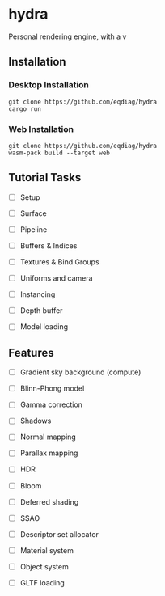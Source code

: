 # hydra

Personal rendering engine, with a v


## Installation


### Desktop Installation
```
git clone https://github.com/eqdiag/hydra
cargo run
```

### Web Installation
```
git clone https://github.com/eqdiag/hydra
wasm-pack build --target web
```


## Tutorial Tasks 
- [ ] Setup
- [ ] Surface
- [ ] Pipeline
- [ ] Buffers & Indices
- [ ] Textures & Bind Groups
- [ ] Uniforms and camera
- [ ] Instancing
- [ ] Depth buffer
- [ ] Model loading



## Features
- [ ] Gradient sky background (compute)
- [ ] Blinn-Phong model
- [ ] Gamma correction
- [ ] Shadows
- [ ] Normal mapping
- [ ] Parallax mapping
- [ ] HDR
- [ ] Bloom
- [ ] Deferred shading
- [ ] SSAO
- [ ] Descriptor set allocator
- [ ] Material system
- [ ] Object system
- [ ] GLTF loading





